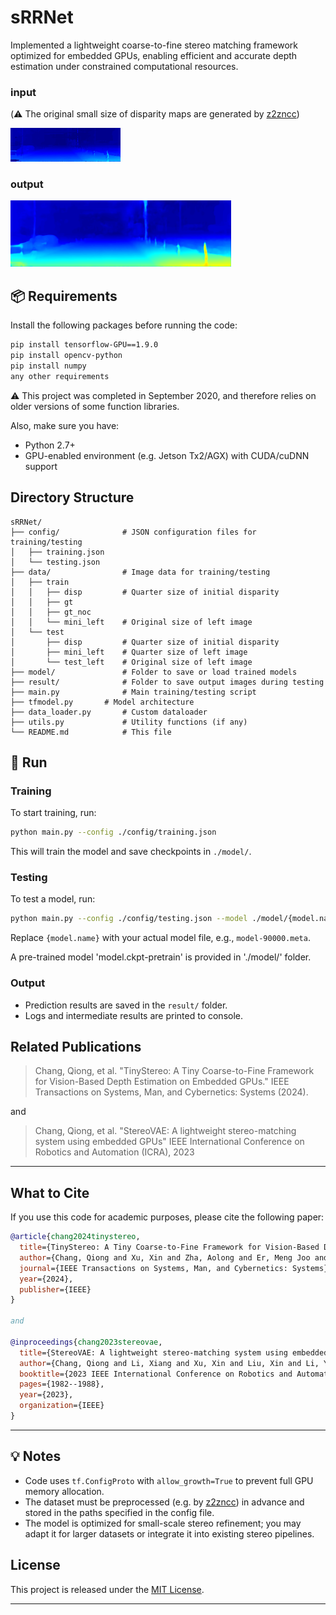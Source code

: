 # sRRNet

Implemented a lightweight coarse-to-fine stereo matching framework optimized for embedded GPUs, 
enabling efficient and accurate depth estimation under constrained computational resources.

### input 
(⚠️ The original small size of disparity maps are generated by [z2zncc](https://github.com/changqiong/z2zncc))

<img src="result/sample_small.png" alt=" Image" width="35%">

### output
<img src="result/sample_large.png" alt=" Image" width="70%">

## 📦 Requirements

Install the following packages before running the code:

```bash
pip install tensorflow-GPU==1.9.0
pip install opencv-python
pip install numpy
any other requirements
```
⚠️ This project was completed in September 2020, and therefore relies on older versions of some function libraries.


Also, make sure you have:

- Python 2.7+
- GPU-enabled environment (e.g. Jetson Tx2/AGX) with CUDA/cuDNN support

## Directory Structure

```
sRRNet/
├── config/              # JSON configuration files for training/testing
│   ├── training.json
│   └── testing.json
├── data/                # Image data for training/testing
│   ├── train
│   │   ├── disp         # Quarter size of initial disparity
│   │   ├── gt
│   │   ├── gt_noc
│   │   └── mini_left    # Original size of left image 
│   └── test
│       ├── disp         # Quarter size of initial disparity
│       ├── mini_left    # Quarter size of left image
│       └── test_left    # Original size of left image 
├── model/               # Folder to save or load trained models
├── result/              # Folder to save output images during testing
├── main.py              # Main training/testing script
├── tfmodel.py     	 # Model architecture
├── data_loader.py       # Custom dataloader
├── utils.py             # Utility functions (if any)
└── README.md            # This file
```

## 🚀 Run

### Training

To start training, run:

```bash
python main.py --config ./config/training.json
```

This will train the model and save checkpoints in `./model/`.

### Testing

To test a model, run:

```bash
python main.py --config ./config/testing.json --model ./model/{model.name} --mode test
```

Replace `{model.name}` with your actual model file, e.g., `model-90000.meta`.

A pre-trained model 'model.ckpt-pretrain' is provided in './model/' folder. 

### Output

- Prediction results are saved in the `result/` folder.
- Logs and intermediate results are printed to console.



## Related Publications

> Chang, Qiong, et al. 
> "TinyStereo: A Tiny Coarse-to-Fine Framework for Vision-Based Depth Estimation on Embedded GPUs."
> IEEE Transactions on Systems, Man, and Cybernetics: Systems (2024).

and

> Chang, Qiong, et al. 
> "StereoVAE: A lightweight stereo-matching system using embedded GPUs"
> IEEE International Conference on Robotics and Automation (ICRA), 2023
---

## What to Cite

If you use this code for academic purposes, please cite the following paper:

```bibtex
@article{chang2024tinystereo,
  title={TinyStereo: A Tiny Coarse-to-Fine Framework for Vision-Based Depth Estimation on Embedded GPUs},
  author={Chang, Qiong and Xu, Xin and Zha, Aolong and Er, Meng Joo and Sun, Yongqing and Li, Yun},
  journal={IEEE Transactions on Systems, Man, and Cybernetics: Systems},
  year={2024},
  publisher={IEEE}
}

and

@inproceedings{chang2023stereovae,
  title={StereoVAE: A lightweight stereo-matching system using embedded GPUs},
  author={Chang, Qiong and Li, Xiang and Xu, Xin and Liu, Xin and Li, Yun and Miyazaki, Jun},
  booktitle={2023 IEEE International Conference on Robotics and Automation (ICRA)},
  pages={1982--1988},
  year={2023},
  organization={IEEE}
}
```

---

## 💡 Notes

- Code uses `tf.ConfigProto` with `allow_growth=True` to prevent full GPU memory allocation.
- The dataset must be preprocessed (e.g. by [z2zncc](https://github.com/changqiong/z2zncc)) in advance and stored in the paths specified in the config file.
- The model is optimized for small-scale stereo refinement; you may adapt it for larger datasets or integrate it into existing stereo pipelines.


## License

This project is released under the [MIT License](LICENSE).

---